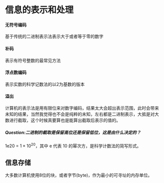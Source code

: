 # 信息的表示和处理

#### 无符号编码 

基于传统的二进制表示法表示大于或者等于零的数字

#### 补码

表示有符号整数的最常见方法

#### 浮点数编码

表示实数的科学记数法的以2为基数的版本

#### 溢出

计算机的表示法是用有限位来对数字编码，结果太大会超出表示范围，此时会带来未知的结果，当然我觉得也不会是纯粹的未知，左右都是二进制表示，大抵是对大数进行截取，这个时候真要算也是能算出截取后表示的值的。

##### Question:二进制的截取是保留高位还是保留低位，这是由什么决定的？



1e20 = $1 \times 10^{20}$，其中 e 代表 10 的幂次方，是科学计数法的简写形式。



## 信息存储

大多数计算机使用8位的块，或者字节(byte)，作为最小的可寻址的内存单位。

